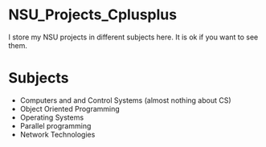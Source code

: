 # NSU_Projects_Cplusplus
I store my NSU projects in different subjects here. It is ok if you want to see them.
# Subjects
* Computers and and Control Systems (almost nothing about CS)
* Object Oriented Programming
* Operating Systems
* Parallel programming
* Network Technologies

